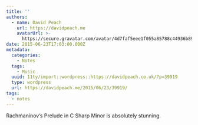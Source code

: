 ```yaml
---
title: ''
authors:
  - name: David Peach
    url: https://davidpeach.me
    avatarUrl: >-
      https://secure.gravatar.com/avatar/4d7faf5eee1f055a85788c44936b8995eaab6dfb004e7854ec747ccb272e91ee?s=96&d=mm&r=g
date: 2015-06-23T17:03:00.000Z
metadata:
  categories:
    - Notes
  tags:
    - Music
  uuid: 11ty/import::wordpress::https://davidpeach.co.uk/?p=39919
  type: wordpress
  url: https://davidpeach.me/2015/06/23/39919/
tags:
  - notes
---
```

Rachmaninov’s Prelude in C Sharp Minor is absolutely stunning.